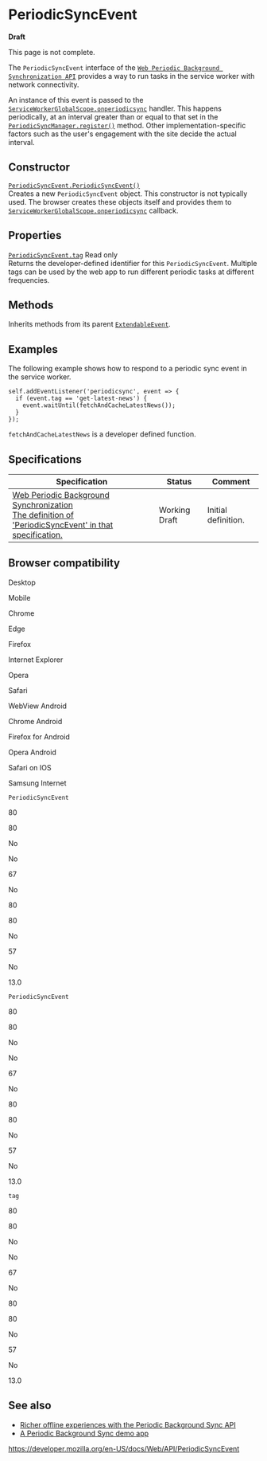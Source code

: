 PeriodicSyncEvent
=================

**Draft**

This page is not complete.

The `PeriodicSyncEvent` interface of the [`Web Periodic Background Synchronization API`](web_periodic_background_synchronization_api) provides a way to run tasks in the service worker with network connectivity.

An instance of this event is passed to the [`ServiceWorkerGlobalScope.onperiodicsync`](serviceworkerglobalscope/onperiodicsync) handler. This happens periodically, at an interval greater than or equal to that set in the [`PeriodicSyncManager.register()`](periodicsyncmanager/register) method. Other implementation-specific factors such as the user's engagement with the site decide the actual interval.

Constructor
-----------

[`PeriodicSyncEvent.PeriodicSyncEvent()`](periodicsyncevent/periodicsyncevent)  
Creates a new `PeriodicSyncEvent` object. This constructor is not typically used. The browser creates these objects itself and provides them to [`ServiceWorkerGlobalScope.onperiodicsync`](serviceworkerglobalscope/onperiodicsync) callback.

Properties
----------

 [`PeriodicSyncEvent.tag`](periodicsyncevent/tag) <span class="badge inline readonly">Read only </span>   
Returns the developer-defined identifier for this `PeriodicSyncEvent`. Multiple tags can be used by the web app to run different periodic tasks at different frequencies.

Methods
-------

Inherits methods from its parent [`ExtendableEvent`](extendableevent).

Examples
--------

The following example shows how to respond to a periodic sync event in the service worker.

    self.addEventListener('periodicsync', event => {
      if (event.tag == 'get-latest-news') {
        event.waitUntil(fetchAndCacheLatestNews());
      }
    });

`fetchAndCacheLatestNews` is a developer defined function.

Specifications
--------------

<table><thead><tr class="header"><th>Specification</th><th>Status</th><th>Comment</th></tr></thead><tbody><tr class="odd"><td><a href="https://wicg.github.io/periodic-background-sync/#periodicsync-event">Web Periodic Background Synchronization<br />
<span class="small">The definition of 'PeriodicSyncEvent' in that specification.</span></a></td><td><span class="spec-wd">Working Draft</span></td><td>Initial definition.</td></tr></tbody></table>

Browser compatibility
---------------------

Desktop

Mobile

Chrome

Edge

Firefox

Internet Explorer

Opera

Safari

WebView Android

Chrome Android

Firefox for Android

Opera Android

Safari on IOS

Samsung Internet

`PeriodicSyncEvent`

80

80

No

No

67

No

80

80

No

57

No

13.0

`PeriodicSyncEvent`

80

80

No

No

67

No

80

80

No

57

No

13.0

`tag`

80

80

No

No

67

No

80

80

No

57

No

13.0

See also
--------

-   [Richer offline experiences with the Periodic Background Sync API](https://web.dev/periodic-background-sync/)
-   [A Periodic Background Sync demo app](https://webplatformapis.com/periodic_sync/periodicSync_improved.html)

<a href="https://developer.mozilla.org/en-US/docs/Web/API/PeriodicSyncEvent" class="_attribution-link">https://developer.mozilla.org/en-US/docs/Web/API/PeriodicSyncEvent</a>

